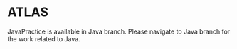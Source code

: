 # ATLAS

JavaPractice is available in Java branch. Please navigate to Java branch for the work related to Java.
